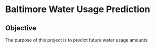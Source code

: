 # Baltimore Water Usage Prediction

## Objective 
The purpose of this project is to predict future water usage amounts  
